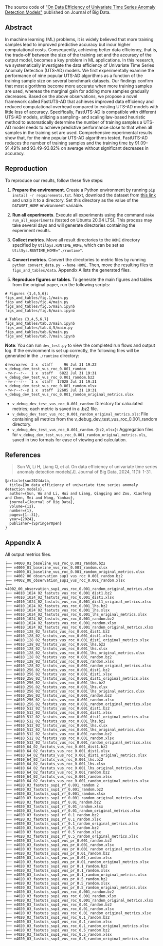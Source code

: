 The source code
of ["On Data Efficiency of Univariate Time Series Anomaly Detection Models"](https://journalofbigdata.springeropen.com/articles/10.1186/s40537-024-00940-7)
published on Journal of Big Data.

## Abstract
In machine learning (ML) problems, it is widely believed that more training samples lead to improved predictive accuracy but incur higher computational costs. Consequently, achieving better data efficiency, that is, the trade-off between the size of the training set and the accuracy of the output model, becomes a key problem in ML applications. In this research, we systematically investigate the data efficiency of Univariate Time Series Anomaly Detection (UTS-AD) models. We first experimentally examine the performance of nine popular UTS-AD algorithms as a function of the training sample size on several benchmark datasets. Our findings confirm that most algorithms become more accurate when more training samples are used, whereas the marginal gain for adding more samples gradually decreases. Based on the above observations, we propose a novel framework called FastUTS-AD that achieves improved data efficiency and reduced computational overhead compared to existing UTS-AD models with little loss of accuracy. Specifically, FastUTS-AD is compatible with different UTS-AD models, utilizing a sampling- and scaling law-based heuristic method to automatically determine the number of training samples a UTS-AD model needs to achieve predictive performance close to that when all samples in the training set are used. Comprehensive experimental results show that, for the nine popular UTS-AD algorithms tested, FastUTS-AD reduces the number of training samples and the training time by 91.09–91.49% and 93.49–93.82% on average without significant decreases in accuracy.

## Reproduction

To reproduce our results, follow these five steps:

1. **Prepare the environment**. Create a Python environment by running `pip install -r requirements.txt`. Next, download the dataset from [this link](https://www.thedatum.org/datasets/TSB-UAD-Public.zip) and unzip it to a directory. Set this directory as the value of the `DATASET_HOME` environment variable.

2. **Run all experiments**. Execute all experiments using the command `make run_all_experiments` (tested on Ubuntu 20.04 LTS). This process may take several days and will generate directories containing the experiment results.

3. **Collect metrics**. Move all result directories to the `HOME` directory specified by `UtilSys.RUNTIME_HOME`, which can be set as `UtilSys.RUNTIME_HOME="./runtime"`.

4. **Convert metrics**. Convert the directories to metric files by running `python convert_data.py --home HOME`. Then, move the resulting files to `figs_and_tables/data`. Appendix A lists the generated files.

5. **Reproduce figures or tables**. To generate the main figures and tables from the original paper, run the following scripts:
```
# Figures {1,4,5,6}:
figs_and_tables/fig.1/main.py
figs_and_tables/fig.4/main.py
figs_and_tables/fig.5/main.ipynb
figs_and_tables/fig.6/main.ipynb

# Tables {3,4,5,6,7}
figs_and_tables/tab.3/main.ipynb
figs_and_tables/tab.4,5/main.py
figs_and_tables/tab.6/main.py
figs_and_tables/tab.7/main.ipynb
```



**Note**: You can run `dev_test.py` to view the completed run flows and output log. If the environment is set up correctly, the following files will be generated in the `./runtime` directory:
```
drwxrwxrwx  3 x  staff     96 Jul 31 19:22 v_debug_dev_test_vus_roc_0.001_random
-rw-r--r--  1 x  staff   6822 Jul 31 19:31 v_debug_dev_test_vus_roc_0.001_random.bz2
-rw-r--r--  1 x  staff  17028 Jul 31 19:31 v_debug_dev_test_vus_roc_0.001_random.xlsx
-rw-r--r--@ 1 x  staff  22605 Jul 31 19:31 v_debug_dev_test_vus_roc_0.001_random_original_metrics.xlsx
```

- `v_debug_dev_test_vus_roc_0.001_random`:  Directory for calculated metrics; each metric is saved in a .bz2 file.
- `v_debug_dev_test_vus_roc_0.001_random_original_metrics.xls`: File containing all metrics from the
  v_debug_dev_test_vus_roc_0.001_random directory.
- `v_debug_dev_test_vus_roc_0.001_random.{bz2,xlsx}`: Aggregation files
  for `v_debug_dev_test_vus_roc_0.001_random_original_metrics.xls`, saved in two formats for ease of viewing and
  calculation.

##  References
> Sun W, Li H, Liang Q, et al. On data efficiency of univariate time series anomaly detection models[J]. Journal of Big Data, 2024, 11(1): 1-31.
```
@article{sun2024data,
  title={On data efficiency of univariate time series anomaly detection models},
  author={Sun, Wu and Li, Hui and Liang, Qingqing and Zou, Xiaofeng and Chen, Mei and Wang, Yanhao},
  journal={Journal of Big Data},
  volume={11},
  number={1},
  pages={1--31},
  year={2024},
  publisher={SpringerOpen}
}

```

## Appendix A

All output metrics files.

```
├── v4000_01_baseline_vus_roc_0.001_random.bz2
├── v4000_01_baseline_vus_roc_0.001_random.xlsx
├── v4000_01_baseline_vus_roc_0.001_random_original_metrics.xlsx
├── v4002_00_observation_sup1_vus_roc_0.001_random.bz2
├── v4002_00_observation_sup1_vus_roc_0.001_random.xlsx
├── v4002_00_observation_sup1_vus_roc_0.001_random_original_metrics.xlsx
├── v4010_1024_02_fastuts_vus_roc_0.001_dist1.bz2
├── v4010_1024_02_fastuts_vus_roc_0.001_dist1.xlsx
├── v4010_1024_02_fastuts_vus_roc_0.001_dist1_original_metrics.xlsx
├── v4010_1024_02_fastuts_vus_roc_0.001_lhs.bz2
├── v4010_1024_02_fastuts_vus_roc_0.001_lhs.xlsx
├── v4010_1024_02_fastuts_vus_roc_0.001_lhs_original_metrics.xlsx
├── v4010_1024_02_fastuts_vus_roc_0.001_random.bz2
├── v4010_1024_02_fastuts_vus_roc_0.001_random.xlsx
├── v4010_1024_02_fastuts_vus_roc_0.001_random_original_metrics.xlsx
├── v4010_128_02_fastuts_vus_roc_0.001_dist1.bz2
├── v4010_128_02_fastuts_vus_roc_0.001_dist1.xlsx
├── v4010_128_02_fastuts_vus_roc_0.001_dist1_original_metrics.xlsx
├── v4010_128_02_fastuts_vus_roc_0.001_lhs.bz2
├── v4010_128_02_fastuts_vus_roc_0.001_lhs.xlsx
├── v4010_128_02_fastuts_vus_roc_0.001_lhs_original_metrics.xlsx
├── v4010_128_02_fastuts_vus_roc_0.001_random.bz2
├── v4010_128_02_fastuts_vus_roc_0.001_random.xlsx
├── v4010_128_02_fastuts_vus_roc_0.001_random_original_metrics.xlsx
├── v4010_256_02_fastuts_vus_roc_0.001_dist1.bz2
├── v4010_256_02_fastuts_vus_roc_0.001_dist1.xlsx
├── v4010_256_02_fastuts_vus_roc_0.001_dist1_original_metrics.xlsx
├── v4010_256_02_fastuts_vus_roc_0.001_lhs.bz2
├── v4010_256_02_fastuts_vus_roc_0.001_lhs.xlsx
├── v4010_256_02_fastuts_vus_roc_0.001_lhs_original_metrics.xlsx
├── v4010_256_02_fastuts_vus_roc_0.001_random.bz2
├── v4010_256_02_fastuts_vus_roc_0.001_random.xlsx
├── v4010_256_02_fastuts_vus_roc_0.001_random_original_metrics.xlsx
├── v4010_512_02_fastuts_vus_roc_0.001_dist1.bz2
├── v4010_512_02_fastuts_vus_roc_0.001_dist1.xlsx
├── v4010_512_02_fastuts_vus_roc_0.001_dist1_original_metrics.xlsx
├── v4010_512_02_fastuts_vus_roc_0.001_lhs.bz2
├── v4010_512_02_fastuts_vus_roc_0.001_lhs.xlsx
├── v4010_512_02_fastuts_vus_roc_0.001_lhs_original_metrics.xlsx
├── v4010_512_02_fastuts_vus_roc_0.001_random.bz2
├── v4010_512_02_fastuts_vus_roc_0.001_random.xlsx
├── v4010_512_02_fastuts_vus_roc_0.001_random_original_metrics.xlsx
├── v4010_64_02_fastuts_vus_roc_0.001_dist1.bz2
├── v4010_64_02_fastuts_vus_roc_0.001_dist1.xlsx
├── v4010_64_02_fastuts_vus_roc_0.001_dist1_original_metrics.xlsx
├── v4010_64_02_fastuts_vus_roc_0.001_lhs.bz2
├── v4010_64_02_fastuts_vus_roc_0.001_lhs.xlsx
├── v4010_64_02_fastuts_vus_roc_0.001_lhs_original_metrics.xlsx
├── v4010_64_02_fastuts_vus_roc_0.001_random.bz2
├── v4010_64_02_fastuts_vus_roc_0.001_random.xlsx
├── v4010_64_02_fastuts_vus_roc_0.001_random_original_metrics.xlsx
├── v4020_03_fastuts_sup1_rf_0.001_random 2
├── v4020_03_fastuts_sup1_rf_0.001_random.bz2
├── v4020_03_fastuts_sup1_rf_0.001_random.xlsx
├── v4020_03_fastuts_sup1_rf_0.001_random_original_metrics.xlsx
├── v4020_03_fastuts_sup1_rf_0.01_random.bz2
├── v4020_03_fastuts_sup1_rf_0.01_random.xlsx
├── v4020_03_fastuts_sup1_rf_0.01_random_original_metrics.xlsx
├── v4020_03_fastuts_sup1_rf_0.1_random.bz2
├── v4020_03_fastuts_sup1_rf_0.1_random.xlsx
├── v4020_03_fastuts_sup1_rf_0.1_random_original_metrics.xlsx
├── v4020_03_fastuts_sup1_rf_0.5_random.bz2
├── v4020_03_fastuts_sup1_rf_0.5_random.xlsx
├── v4020_03_fastuts_sup1_rf_0.5_random_original_metrics.xlsx
├── v4020_03_fastuts_sup1_vus_pr_0.001_random.bz2
├── v4020_03_fastuts_sup1_vus_pr_0.001_random.xlsx
├── v4020_03_fastuts_sup1_vus_pr_0.001_random_original_metrics.xlsx
├── v4020_03_fastuts_sup1_vus_pr_0.01_random.bz2
├── v4020_03_fastuts_sup1_vus_pr_0.01_random.xlsx
├── v4020_03_fastuts_sup1_vus_pr_0.01_random_original_metrics.xlsx
├── v4020_03_fastuts_sup1_vus_pr_0.1_random.bz2
├── v4020_03_fastuts_sup1_vus_pr_0.1_random.xlsx
├── v4020_03_fastuts_sup1_vus_pr_0.1_random_original_metrics.xlsx
├── v4020_03_fastuts_sup1_vus_pr_0.5_random.bz2
├── v4020_03_fastuts_sup1_vus_pr_0.5_random.xlsx
├── v4020_03_fastuts_sup1_vus_pr_0.5_random_original_metrics.xlsx
├── v4020_03_fastuts_sup1_vus_roc_0.001_random.bz2
├── v4020_03_fastuts_sup1_vus_roc_0.001_random.xlsx
├── v4020_03_fastuts_sup1_vus_roc_0.001_random_original_metrics.xlsx
├── v4020_03_fastuts_sup1_vus_roc_0.01_random.bz2
├── v4020_03_fastuts_sup1_vus_roc_0.01_random.xlsx
├── v4020_03_fastuts_sup1_vus_roc_0.01_random_original_metrics.xlsx
├── v4020_03_fastuts_sup1_vus_roc_0.1_random.bz2
├── v4020_03_fastuts_sup1_vus_roc_0.1_random.xlsx
├── v4020_03_fastuts_sup1_vus_roc_0.1_random_original_metrics.xlsx
├── v4020_03_fastuts_sup1_vus_roc_0.5_random.bz2
├── v4020_03_fastuts_sup1_vus_roc_0.5_random.xlsx
└── v4020_03_fastuts_sup1_vus_roc_0.5_random_original_metrics.xlsx
```

 